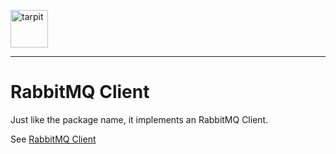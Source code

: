 <p>
    <a href="https://www.tarpit.cc">
        <img src="https://www.tarpit.cc/assets/tarpit.svg" alt="tarpit" height="60">
    </a>
</p>

---

# RabbitMQ Client

Just like the package name, it implements an RabbitMQ Client.

See [RabbitMQ Client](https://www.tarpit.cc/3-rabbitmq-client)
